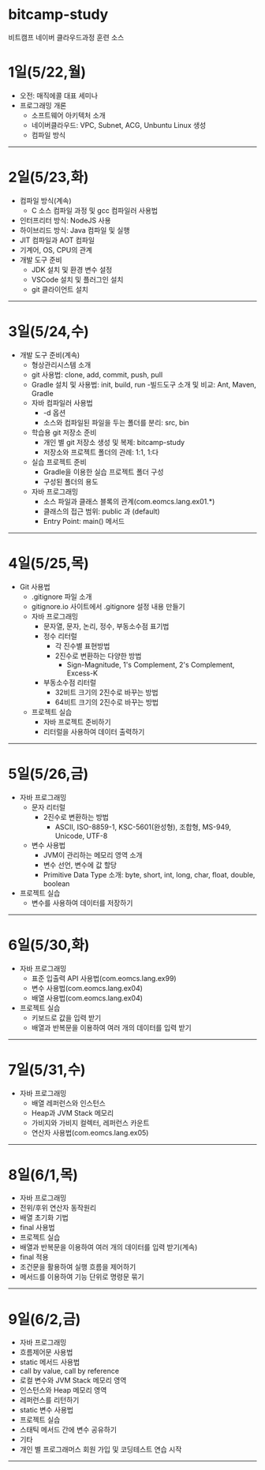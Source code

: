 # bitcamp-study
비트캠프 네이버 클라우드과정 훈련 소스

# 1일(5/22,월)
- 오전: 매직에콜 대표 세미나
- 프로그래밍 개론
  - 소프트웨어 아키텍처 소개
  - 네이버클라우드: VPC, Subnet, ACG, Unbuntu Linux 생성
  - 컴파일 방식
---

# 2일(5/23,화)
- 컴파일 방식(계속)
    - C 소스 컴파일 과정 및 gcc 컴파일러 사용법
- 인터프리터 방식: NodeJS 사용
- 하이브리드 방식: Java 컴파일 및 실행
- JIT 컴파일과 AOT 컴파일
- 기계어, OS, CPU의 관계
- 개발 도구 준비
  - JDK 설치 및 환경 변수 설정
  - VSCode 설치 및 플러그인 설치
  - git 클라이언트 설치
---

# 3일(5/24,수)
- 개발 도구 준비(계속)
  - 형상관리시스템 소개
  - git 사용법: clone, add, commit, push, pull
  - Gradle 설치 및 사용법: init, build, run
    -빌드도구 소개 및 비교: Ant, Maven, Gradle
  - 자바 컴파일러 사용법
    - -d 옵션
    - 소스와 컴파일된 파일을 두는 폴더를 분리: src, bin
  - 학습용 git 저장소 준비
    - 개인 별 git 저장소 생성 및 복제: bitcamp-study
    - 저장소와 프로젝트 폴더의 관례: 1:1, 1:다
  - 실습 프로젝트 준비
    - Gradle을 이용한 실습 프로젝트 폴더 구성
    - 구성된 폴더의 용도
  - 자바 프로그래밍
    - 소스 파일과 클래스 블록의 관계(com.eomcs.lang.ex01.*)
    - 클래스의 접근 범위: public 과 (default)
    - Entry Point: main() 메서드
---

# 4일(5/25,목)
- Git 사용법
  - .gitignore 파일 소개
  - gitignore.io 사이트에서 .gitignore 설정 내용 만들기
  - 자바 프로그래밍
    - 문자열, 문자, 논리, 정수, 부동소수점 표기법
    - 정수 리터럴
      - 각 진수별 표현방법
      - 2진수로 변환하는 다양한 방법
        - Sign-Magnitude, 1's Complement, 2's Complement, Excess-K
    - 부동소수점 리터럴
      - 32비트 크기의 2진수로 바꾸는 방법
      - 64비트 크기의 2진수로 바꾸는 방법
  - 프로젝트 실습
    - 자바 프로젝트 준비하기
    - 리터럴을 사용하여 데이터 출력하기
---

# 5일(5/26,금)
- 자바 프로그래밍
  - 문자 리터럴
    - 2진수로 변환하는 방법
      - ASCII, ISO-8859-1, KSC-5601(완성형), 조합형, MS-949, Unicode, UTF-8
  - 변수 사용법
    - JVM이 관리하는 메모리 영역 소개
    - 변수 선언, 변수에 값 할당
    - Primitive Data Type 소개: byte, short, int, long, char, float, double, boolean
- 프로젝트 실습
  - 변수를 사용하여 데이터를 저장하기
---

# 6일(5/30,화)
- 자바 프로그래밍
   - 표준 입출력 API 사용법(com.eomcs.lang.ex99)
  - 변수 사용법(com.eomcs.lang.ex04)
  - 배열 사용법(com.eomcs.lang.ex04)
- 프로젝트 실습
  - 키보드로 값을 입력 받기
  - 배열과 반복문을 이용하여 여러 개의 데이터를 입력 받기
---

# 7일(5/31,수)
- 자바 프로그래밍
  - 배열 레퍼런스와 인스턴스
  - Heap과 JVM Stack 메모리
  - 가비지와 가비지 컬렉터, 레퍼런스 카운트
  - 연산자 사용법(com.eomcs.lang.ex05)
---

# 8일(6/1,목)
- 자바 프로그래밍
 - 전위/후위 연산자 동작원리
 - 배열 초기화 기법
 - final 사용법
- 프로젝트 실습
 - 배열과 반복문을 이용하여 여러 개의 데이터를 입력 받기(계속)
  - final 적용
   - 조건문을 활용하여 실행 흐름을 제어하기
   - 메서드를 이용하여 기능 단위로 명령문 묶기
---

# 9일(6/2,금)
- 자바 프로그래밍
 - 흐름제어문 사용법
 - static 메서드 사용법
  - call by value, call by reference
  - 로컬 변수와 JVM Stack 메모리 영역
  - 인스턴스와 Heap 메모리 영역
  - 레퍼런스를 리턴하기
 - static 변수 사용법
- 프로젝트 실습
 - 스태틱 메서드 간에 변수 공유하기
- 기타
 - 개인 별 프로그래머스 회원 가입 및 코딩테스트 연습 시작
---
